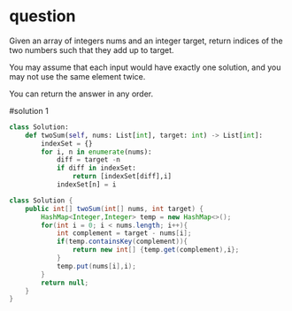 # question
Given an array of integers nums and an integer target, return indices of the two numbers such that they add up to target.

You may assume that each input would have exactly one solution, and you may not use the same element twice.

You can return the answer in any order.

#solution 1

```Python
class Solution:
    def twoSum(self, nums: List[int], target: int) -> List[int]:
        indexSet = {}
        for i, n in enumerate(nums):
            diff = target -n
            if diff in indexSet:
                return [indexSet[diff],i]
            indexSet[n] = i
```

```Java
class Solution {
    public int[] twoSum(int[] nums, int target) {
        HashMap<Integer,Integer> temp = new HashMap<>();
        for(int i = 0; i < nums.length; i++){
            int complement = target - nums[i];
            if(temp.containsKey(complement)){
                return new int[] {temp.get(complement),i};
            }
            temp.put(nums[i],i);
        }
        return null;
    }
}
```


